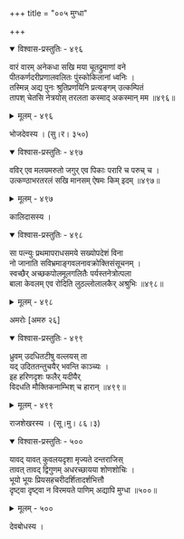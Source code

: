 +++
title = "००५ मुग्धा"

+++



<details open><summary>विश्वास-प्रस्तुतिः - ४९६</summary>

वारं वारम् अनेकधा सखि मया चूतद्रुमाणां वने  
पीतकर्णदरीप्रणालवलितः पुंस्कोकिलानां ध्वनिः ।  
तस्मिन्न् अद्य पुनः श्रुतिप्रणयिनि प्रत्यङ्गम् उत्कम्पितं  
तापश् चेतसि नेत्रयोस् तरलता कस्माद् अकस्मान् मम ॥४९६॥
</details>

<details><summary>मूलम् - ४९६</summary>

वारं वारम् अनेकधा सखि मया चूतद्रुमाणां वने  
पीतकर्णदरीप्रणालवलितः पुंस्कोकिलानां ध्वनिः ।  
तस्मिन्न् अद्य पुनः श्रुतिप्रणयिनि प्रत्यङ्गम् उत्कम्पितं  
तापश् चेतसि नेत्रयोस् तरलता कस्माद् अकस्मान् मम ॥४९६॥
</details>


भोजदेवस्य । (सु।र। ३५०)  



<details open><summary>विश्वास-प्रस्तुतिः - ४९७</summary>

वविर् एव मलयमरुतो जगुर् एव पिकाः परारि च परुच् च ।  
उत्कण्ठाभरतरलं सखि मानसम् ऐषमः किम् इदम् ॥४९७॥
</details>

<details><summary>मूलम् - ४९७</summary>

वविर् एव मलयमरुतो जगुर् एव पिकाः परारि च परुच् च ।  
उत्कण्ठाभरतरलं सखि मानसम् ऐषमः किम् इदम् ॥४९७॥
</details>


कालिदासस्य ।  



<details open><summary>विश्वास-प्रस्तुतिः - ४९८</summary>

सा पत्न्युः प्रथमापराधसमये सख्योपदेशं विना  
नो जानाति सविभ्रमाङ्गवलनावक्रोक्तिसंसूचनम् ।  
स्वच्छैर् अच्छकपोलमूलगलितैः पर्यस्तनेत्रोत्पला   
बाला केवलम् एव रोदिति लुठल्लोलालकैर् अश्रुभिः ॥४९८॥
</details>

<details><summary>मूलम् - ४९८</summary>

सा पत्न्युः प्रथमापराधसमये सख्योपदेशं विना  
नो जानाति सविभ्रमाङ्गवलनावक्रोक्तिसंसूचनम् ।  
स्वच्छैर् अच्छकपोलमूलगलितैः पर्यस्तनेत्रोत्पला   
बाला केवलम् एव रोदिति लुठल्लोलालकैर् अश्रुभिः ॥४९८॥
</details>


अमरोः [अमरु २६]  



<details open><summary>विश्वास-प्रस्तुतिः - ४९९</summary>

ध्रुवम् उदधितटीषु वल्लयस् ता  
यद् उदिततन्तुचयैर् भवन्ति काञ्च्यः ।  
इह हरिणदृशः फलैर् यदीयैर्  
विदधति मौक्तिकनाम्भिश् च हारान् ॥४९९॥
</details>

<details><summary>मूलम् - ४९९</summary>

ध्रुवम् उदधितटीषु वल्लयस् ता  
यद् उदिततन्तुचयैर् भवन्ति काञ्च्यः ।  
इह हरिणदृशः फलैर् यदीयैर्  
विदधति मौक्तिकनाम्भिश् च हारान् ॥४९९॥
</details>


राजशेखरस्य । (सू।मु। ८६।३)  



<details open><summary>विश्वास-प्रस्तुतिः - ५००</summary>

यावद् यावत् कुवलयदृशा मृज्यते दन्तराजिस्  
तावत् तावद् द्विगुणम् अधरच्छायया शोणशोचिः ।  
भूयो भूयः प्रियसहचरीदर्शितादर्शभित्तौ  
दृष्ट्वा दृष्ट्वा न विरमयते पाणिम् अद्यापि मुग्धा ॥५००॥
</details>

<details><summary>मूलम् - ५००</summary>

यावद् यावत् कुवलयदृशा मृज्यते दन्तराजिस्  
तावत् तावद् द्विगुणम् अधरच्छायया शोणशोचिः ।  
भूयो भूयः प्रियसहचरीदर्शितादर्शभित्तौ  
दृष्ट्वा दृष्ट्वा न विरमयते पाणिम् अद्यापि मुग्धा ॥५००॥
</details>


देवबोधस्य ।  